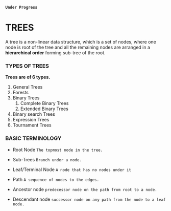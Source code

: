 **`Under Progress`**

# TREES
A tree is a non-linear data structure, which is a set of nodes, where one node 
is root of the tree and all the remaining nodes are arranged in a **hierarchical 
order** forming sub-tree of the root.

### TYPES OF TREES
**Trees are of 6 types.**

  1. General Trees
  2. Forests
  3. Binary Trees
        1. Complete Binary Trees
        2. Extended Binary Trees
  4. Binary search Trees
  5. Expression Trees
  6. Tournament Trees

### BASIC TERMINOLOGY

  - Root Node
    `The topmost node in the tree.`

  - Sub-Trees
    `Branch under a node.`

  - Leaf/Terminal Node
    `A node that has no nodes under it`

  - Path
    `A sequence of nodes to the edges.`

  - Ancestor node
    `predecessor node on the path from root to a node.`

  - Descendant node 
    `successor node on any path from the node to a leaf node.`